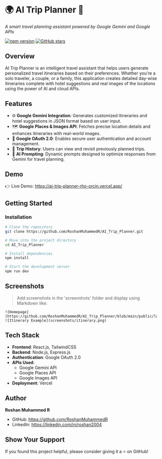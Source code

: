 🌍 AI Trip Planner 🚀
====================

*A smart travel planning assistant powered by Google Gemini and Google APIs*

[![npm version](https://img.shields.io/npm/v/package.json.svg)](https://www.npmjs.com/package/package.json)
[![GitHub stars](https://img.shields.io/github/stars/RoshanMuhammedR/AI_Trip_Planner?style=social)](https://github.com/RoshanMuhammedR/AI_Trip_Planner/stargazers)

Overview
--------

AI Trip Planner is an intelligent travel assistant that helps users generate personalized travel itineraries based on their preferences. Whether you're a solo traveler, a couple, or a family, this application creates detailed day-wise itineraries complete with hotel suggestions and real images of the locations using the power of AI and cloud APIs.

Features
--------

- 🌐 **Google Gemini Integration**: Generates customized itineraries and hotel suggestions in JSON format based on user input.
- 🗺️ **Google Places & Images API**: Fetches precise location details and enhances itineraries with real-world images.
- 👤 **Google OAuth 2.0**: Enables secure user authentication and account management.
- 📜 **Trip History**: Users can view and revisit previously planned trips.
- 🧠 **AI Prompting**: Dynamic prompts designed to optimize responses from Gemini for travel planning.

Demo
----

👉 Live Demo: https://ai-trip-planner-rho-orcin.vercel.app/

Getting Started
---------------

### Installation

```bash
# Clone the repository
git clone https://github.com/RoshanMuhammedR/AI_Trip_Planner.git

# Move into the project directory
cd AI_Trip_Planner

# Install dependencies
npm install

# Start the development server
npm run dev
```

Screenshots
-----------

> Add screenshots in the 'screenshots' folder and display using Markdown like:

```
![Homepage](https://github.com/RoshanMuhammedR/AI_Trip_Planner/blob/main/public/landing2.png)
![Itinerary Example](screenshots/itinerary.png)
```

Tech Stack
----------

- **Frontend**: React.js, TailwindCSS
- **Backend**: Node.js, Express.js
- **Authentication**: Google OAuth 2.0
- **APIs Used**:
  - Google Gemini API
  - Google Places API
  - Google Images API
- **Deployment**: Vercel

Author
------

**Roshan Muhammed R**

- GitHub: https://github.com/RoshanMuhammedR
- LinkedIn: https://linkedin.com/in/roshan2004

Show Your Support
-----------------

If you found this project helpful, please consider giving it a ⭐️ on GitHub!
